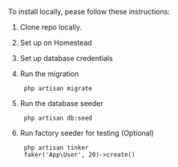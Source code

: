 To install locally, pease follow these instructions:

1. Clone repo locally.
2. Set up on Homestead
3. Set up database credentials
4. Run the migration

        php artisan migrate

5. Run the database seeder

        php artisan db:seed

6. Run factory seeder for testing (Optional)

        php artisan tinker
        faker('App\User', 20)->create()

